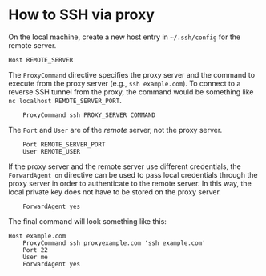 # How to SSH via proxy

On the local machine, create a new host entry in `~/.ssh/config` for the remote
server.

``` text
Host REMOTE_SERVER
```

The `ProxyCommand` directive specifies the proxy server and the command to
execute from the proxy server (e.g., `ssh example.com`). To connect to a reverse
SSH tunnel from the proxy, the command would be something like `nc localhost
REMOTE_SERVER_PORT`.

``` text
    ProxyCommand ssh PROXY_SERVER COMMAND
```

The `Port` and `User` are of the _remote_ server, not the proxy server.

``` text
    Port REMOTE_SERVER_PORT
    User REMOTE_USER
```

If the proxy server and the remote server use different credentials, the
`ForwardAgent on` directive can be used to pass local credentials through the
proxy server in order to authenticate to the remote server. In this way, the
local private key does not have to be stored on the proxy server.

``` text
    ForwardAgent yes
```

The final command will look something like this:

``` text
Host example.com
    ProxyCommand ssh proxyexample.com 'ssh example.com'
    Port 22
    User me
    ForwardAgent yes
```